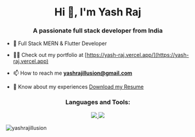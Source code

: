 <h1 align="center">Hi 👋, I'm Yash Raj</h1>
<h3 align="center">A passionate full stack developer from India</h3>

- 🌱 Full Stack MERN & Flutter Developer

- 👨‍💻  Check out my portfolio at [https://yash-raj.vercel.app/](https://yash-raj.vercel.app)

- 📫 How to reach me **yashrajillusion@gmail.com**

- 📄 Know about my experiences [Download my Resume](https://drive.google.com/file/d/1Lhw6RFvXQACFIVdGAb2fQrDABixtCYnm/view)

<h3 align="center">Languages and Tools:</h3>
<p align="center">
  <a href="https://skillicons.dev">
    <img src="https://skillicons.dev/icons?i=js,ts,nodejs,dart,java,py,react,next,flutter,mui,redux" />
  </a>
  <a href="https://skillicons.dev">
    <img src="https://skillicons.dev/icons?i=express,spring,mongodb,mysql,firebase,redis,docker,kubernetes,aws,linux" />
  </a>
</p>

<p>&nbsp;<img align="center" src="https://github-readme-stats-sigma-five.vercel.app/api?username=yashrajillusion&show_icons=true&locale=en" alt="yashrajillusion" /></p>
